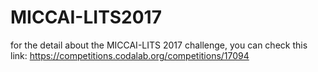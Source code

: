 # MICCAI-LITS2017
for the detail about the MICCAI-LITS 2017 challenge, you can check this link:
https://competitions.codalab.org/competitions/17094

